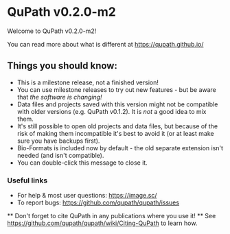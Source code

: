 QuPath v0.2.0-m2
================

Welcome to QuPath v0.2.0-m2!

You can read more about what is different at https://qupath.github.io/

## Things you should know:
* This is a milestone release, not a finished version!
* You can use milestone releases to try out new features - but be aware that *the software is changing!*
* Data files and projects saved with this version might not be compatible with older versions (e.g. QuPath v0.1.2). It is *not* a good idea to mix them.
* It's still possible to open old projects and data files, but because of the risk of making them incompatible it's best to avoid it (or at least make sure you have backups first).
* Bio-Formats is included now by default - the old separate extension isn't needed (and isn't compatible).
* You can double-click this message to close it.


### Useful links
* For help & most user questions: https://image.sc/
* To report bugs: https://github.com/qupath/qupath/issues

** Don't forget to cite QuPath in any publications where you use it! **
See https://github.com/qupath/qupath/wiki/Citing-QuPath to learn how.
